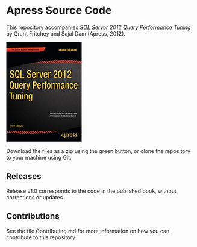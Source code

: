 # Apress Source Code

This repository accompanies [*SQL Server 2012 Query Performance Tuning*](http://www.apress.com/9781430242031) by Grant Fritchey and Sajal Dam (Apress, 2012).

![Cover image](9781430242031.jpg)

Download the files as a zip using the green button, or clone the repository to your machine using Git.

## Releases

Release v1.0 corresponds to the code in the published book, without corrections or updates.

## Contributions

See the file Contributing.md for more information on how you can contribute to this repository.
